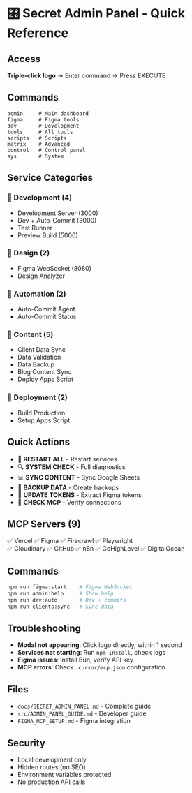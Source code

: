 # 🎛️ Secret Admin Panel - Quick Reference

## Access
**Triple-click logo** → Enter command → Press EXECUTE

## Commands
```
admin     # Main dashboard
figma     # Figma tools  
dev       # Development
tools     # All tools
scripts   # Scripts
matrix    # Advanced
control   # Control panel
sys       # System
```

## Service Categories

### 🔧 Development (4)
- Development Server (3000)
- Dev + Auto-Commit (3000)  
- Test Runner
- Preview Build (5000)

### 🎨 Design (2)  
- Figma WebSocket (8080)
- Design Analyzer

### 🤖 Automation (2)
- Auto-Commit Agent
- Auto-Commit Status

### 📝 Content (5)
- Client Data Sync
- Data Validation  
- Data Backup
- Blog Content Sync
- Deploy Apps Script

### 🚀 Deployment (2)
- Build Production
- Setup Apps Script

## Quick Actions
- 🔄 **RESTART ALL** - Restart services
- 🔍 **SYSTEM CHECK** - Full diagnostics
- 📊 **SYNC CONTENT** - Sync Google Sheets
- 💾 **BACKUP DATA** - Create backups
- 🎨 **UPDATE TOKENS** - Extract Figma tokens
- 🔗 **CHECK MCP** - Verify connections

## MCP Servers (9)
✅ Vercel ✅ Figma ✅ Firecrawl ✅ Playwright  
✅ Cloudinary ✅ GitHub ✅ n8n ✅ GoHighLevel ✅ DigitalOcean

## Commands
```bash
npm run figma:start    # Figma WebSocket
npm run admin:help     # Show help
npm run dev:auto       # Dev + commits  
npm run clients:sync   # Sync data
```

## Troubleshooting
- **Modal not appearing**: Click logo directly, within 1 second
- **Services not starting**: Run `npm install`, check logs
- **Figma issues**: Install Bun, verify API key
- **MCP errors**: Check `.cursor/mcp.json` configuration

## Files
- `docs/SECRET_ADMIN_PANEL.md` - Complete guide
- `src/ADMIN_PANEL_GUIDE.md` - Developer guide
- `FIGMA_MCP_SETUP.md` - Figma integration

## Security
- Local development only
- Hidden routes (no SEO)
- Environment variables protected
- No production API calls